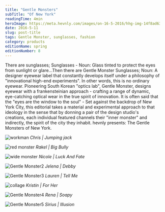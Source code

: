 ```yaml
---
title: "Gentle Monsters"
subTitle: "Of New York"
readingTime: 4min
heroImage: https://meta.hevnly.com/images/on-16-5-2016/hhg-img-14f8ad63-da81-4396-85d3-cfcb57a66fba.png
date: 2016-5-11
slug: post-title
tags: Gentle Monster, sunglasses, fashion
category: products
editionName: spring
editionNumber: 8
---
```

There are sunglasses; Sunglasses - Noun: Glass tinted to protect the eyes from sunlight or glare...Then there are Gentle Monster Sunglasses; Noun: A designer eyewear label that constantly develops itself under a philosophy of "innovational high-end experiments". In other words, this is no ordinary eyewear. Pioneering South Korean "optics lab", Gentle Monster, designs eyewear with a frankensteinian approach - crafting a range of dynamic, eye-catching optical wear in the true spirit of innovation. It is often said that the "eyes are the window to the soul" - Set against the backdrop of New York City, this editorial takes a material and experimental approach to that ideology in the sense that by donning a pair of the design studio's creations, each individual featured channels their "inner monster" and indirectly, the spirit of the city they inhabit. hevnly presents: The Gentle Monsters of New York.

![workman](https://meta.hevnly.com/images/on-16-5-2016/hhg-img-01a65a36-c3c9-4ab5-b033-e57da8ff85ba.png)
*Chris | Jumping jack*

![red monster](https://meta.hevnly.com/images/on-16-5-2016/hhg-img-0604637e-eb36-43b9-a8ff-88a0a4d41d8c.png)
*Rakel | Big Bully*

![wide monster](https://meta.hevnly.com/images/on-16-5-2016/hhg-img-3f27c0d5-1b6f-413b-bf03-8e8843414d6d.png)
*Nicole | Luck And Fate*

![Gentle Monster2](https://meta.hevnly.com/images/on-16-5-2016/hhg-img-e58f241a-1591-40b3-a73a-e0aef444dc9e.png)
*Jelena | Debby*

![Gentle Monster3](https://meta.hevnly.com/images/on-16-5-2016/hhg-img-27f75466-cc02-40e9-8fcd-6921341323e9.png)
*Lauren | Tell Me*

![collage](https://meta.hevnly.com/images/on-16-5-2016/hhg-img-b686caa1-94fa-4a33-b1d2-3f6f6478d7dd.png)
*Kristin | For Her*

![Gentle Monster4](https://meta.hevnly.com/images/on-16-5-2016/hhg-img-6feb9f85-f219-4438-88f7-b7f74c63f21a.png)
*Rena | Soapy*

![Gentle Monster5](https://meta.hevnly.com/images/on-16-5-2016/hhg-img-f205fae7-06e6-43c2-8556-8b486cab2311.png)
*Sirius | Illusion*
